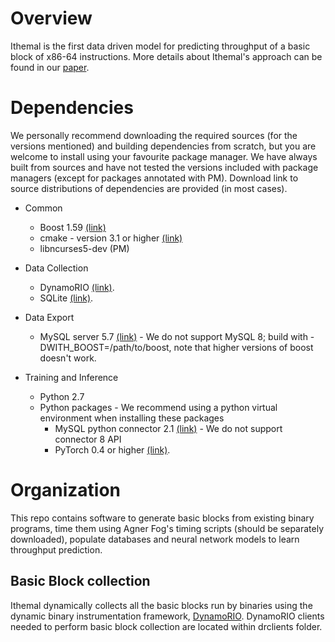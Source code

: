 
# Overview

Ithemal is the first data driven model for predicting throughput of a basic block of x86-64 instructions.
More details about Ithemal's approach can be found in our [paper](https://arxiv.org/abs/1808.07412).

# Dependencies

We personally recommend downloading the required sources (for the versions mentioned) and building dependencies from scratch, but you are welcome to install using your favourite package manager. We have always built from sources and have not tested the versions included with package managers (except for packages annotated with PM). Download link to source distributions of dependencies are provided (in most cases).

* Common
  * Boost 1.59 [(link)](https://www.boost.org/users/download/)
  * cmake - version 3.1 or higher [(link)](https://cmake.org/download/)
  * libncurses5-dev (PM)

* Data Collection
  * DynamoRIO [(link)](https://github.com/DynamoRIO/dynamorio/wiki/Downloads).
  * SQLite [(link)](https://www.sqlite.org/download.html).

* Data Export
  * MySQL server 5.7 [(link)](https://dev.mysql.com/downloads/mysql/5.7.html) - We do not support MySQL 8; build with -DWITH_BOOST=/path/to/boost, note that higher versions of boost doesn't work.

* Training and Inference
  * Python 2.7
  * Python packages - We recommend using a python virtual environment when installing these packages 
    * MySQL python connector 2.1 [(link)](https://dev.mysql.com/downloads/connector/python/) - We do not support connector 8 API
    * PyTorch 0.4 or higher [(link)](https://pytorch.org).

# Organization

This repo contains software to generate basic blocks from existing binary programs, time them using Agner Fog's timing scripts
(should be separately downloaded), populate databases and neural network models to learn throughput prediction.

## Basic Block collection

Ithemal dynamically collects all the basic blocks run by binaries using the dynamic binary instrumentation framework, [DynamoRIO](http://dynamorio.org). DynamoRIO clients needed to perform basic block collection are located within drclients folder.